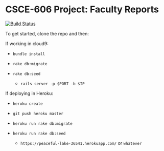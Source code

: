# CSCE-606 Project: Faculty Reports

[![Build Status](https://travis-ci.org/rebelScrum606/faculty-report-preparation.svg?branch=master)](https://travis-ci.org/rebelScrum606/faculty-report-preparation)

To get started, clone the repo and then:

If working in cloud9: 
* `bundle install`
* `rake db:migrate`
* `rake db:seed`

   * `rails server -p $PORT -b $IP `


If deploying in Heroku: 
* `heroku create`
* `git push heroku master`
* `heroku run rake db:migrate`
* `heroku run rake db:seed`

   * `https://peaceful-lake-36541.herokuapp.com/` or `whatever`
   